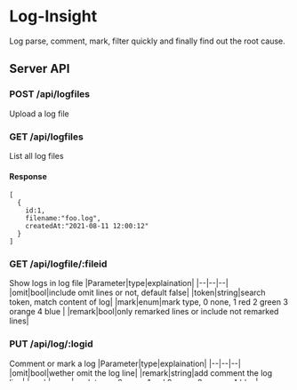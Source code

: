 # Log-Insight
Log parse, comment, mark, filter quickly and finally find out the root cause. 

## Server API
### POST /api/logfiles
Upload a log file
### GET /api/logfiles
List all log files
#### Response
```
[
  {
    id:1,
    filename:"foo.log",
    createdAt:"2021-08-11 12:00:12"
  }
]
```
### GET /api/logfile/:fileid
Show logs in log file
|Parameter|type|explaination|
|--|--|--|
|omit|bool|include omit lines or not, default false|
|token|string|search token, match content of log|
|mark|enum|mark type, 0 none, 1 red 2 green 3 orange 4 blue |
|remark|bool|only remarked lines or include not remarked lines|
### PUT /api/log/:logid
Comment or mark a log
|Parameter|type|explaination|
|--|--|--|
|omit|bool|wether omit the log line|
|remark|string|add comment the log line|
|mark|enum|mark type,, 0 none, 1 red 2 green 3 orange 4 blue|
### GET /api/logfile/:fileid/config
Get logfile config 
#### Response
```
[
  {
    name:"time",
    expression:"^\[\d{13}\]",
    priority:1
  }
]
```

### POST /api/logfile/:fileid/configs
Add logfile config 
|Parameter|type|explaination|
|--|--|--|
|name|string|column name|
|expression|string|column extract expression|
### PUT /api/logfile/:fileid/config/:configid
Update logfile config 
|Parameter|type|explaination|
|--|--|--|
|name|string|column name|
|expression|string|column extract expression|
|priority|integer|display priority|



